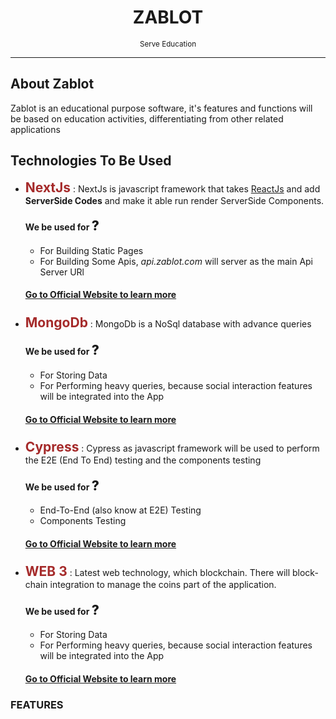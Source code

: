 <center>
<h1>
    ZABLOT
</h1>
<span><small>Serve Education</small></span>
<hr>
</center>

## **About Zablot**
Zablot is an educational purpose software, it's features
and functions will be based on education activities, 
differentiating from other related applications

## Technologies To Be Used
- **<span style="color: brown;font-size: 1.5em">NextJs</span>** : NextJs is javascript framework that takes [ReactJs]("https://reactjs.org") and add **ServerSide Codes**
and make it able run render ServerSide Components.
    #### We be used for <big style="font-weight:800;font-size:1.5em">?</big>
    - For Building Static Pages
    - For Building Some Apis, <a>*api.zablot.com*</a> will server as the main Api Server URl
    ####  [Go to Official Website to learn more]("https://nextjs.org")

#####


- **<span style="color: brown;font-size: 1.5em">MongoDb</span>** : MongoDb is a NoSql database with advance queries
  #### We be used for <big style="font-weight:800;font-size:1.5em">?</big>
    - For Storing Data
    - For Performing heavy queries, because social interaction features will be integrated into the App
  ####  [Go to Official Website to learn more]("https://mongodb.com")

#####

- **<span style="color: brown;font-size: 1.5em">Cypress</span>** : Cypress as javascript framework will be used 
to perform the E2E (End To End) testing and the components testing
  #### We be used for <big style="font-weight:800;font-size:1.5em">?</big>
    - End-To-End (also know at E2E) Testing
    - Components Testing
  ####  [Go to Official Website to learn more]("https://cypress.io)

#####


- **<span style="color: brown;font-size: 1.5em">WEB 3</span>** : Latest web technology, which blockchain. There will block-chain integration 
to manage the coins part of the application.
  #### We be used for <big style="font-weight:800;font-size:1.5em">?</big>
    - For Storing Data
    - For Performing heavy queries, because social interaction features will be integrated into the App
  ####  [Go to Official Website to learn more]("https://mongodb.com")

#####


### FEATURES
